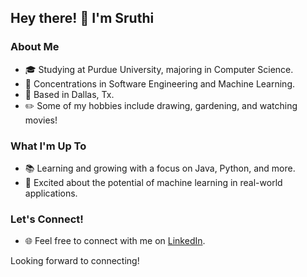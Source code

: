 ## Hey there! 👋 I'm Sruthi

### About Me

- 🎓 Studying at Purdue University, majoring in Computer Science.
- 🌟 Concentrations in Software Engineering and Machine Learning.
- 🌆 Based in Dallas, Tx.
- ✏️ Some of my hobbies include drawing, gardening, and watching movies!

### What I'm Up To

- 📚 Learning and growing with a focus on Java, Python, and more.
- 🌱 Excited about the potential of machine learning in real-world applications.

### Let's Connect!

- 🌐 Feel free to connect with me on [LinkedIn](https://www.linkedin.com/in/sruthi-koukuntla/).
  
Looking forward to connecting!
